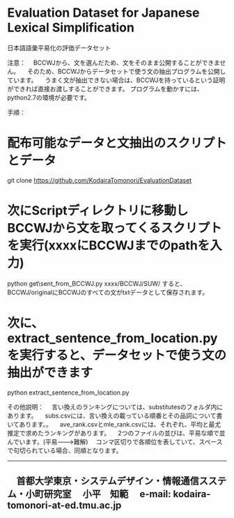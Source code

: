 # Evaluation Dataset for Japanese Lexical Simplification
日本語語彙平易化の評価データセット

注意：
　BCCWJから、文を選んだため、文をそのまま公開することができません。
　そのため、BCCWJからデータセットで使う文の抽出プログラムを公開しています。
　うまく文が抽出できない場合は、BCCWJを持っているという証明ができれば直接お渡しすることができます。
  プログラムを動かすには、python2.7の環境が必要です。

手順：
  # 配布可能なデータと文抽出のスクリプトとデータ
  git clone https://github.com/KodairaTomonori/EvaluationDataset
  
  # 次にScriptディレクトリに移動しBCCWJから文を取ってくるスクリプトを実行(xxxxにBCCWJまでのpathを入力)
  python get\sent\_from\_BCCWJ.py xxxx/BCCWJ/SUW/
  すると、BCCWJ/originalにBCCWJのすべての文がtxtデータとして保存されます。

  # 次に、extract_sentence_from_location.pyを実行すると、データセットで使う文の抽出ができます
  python extract_sentence_from_location.py


その他説明：
　言い換えのランキングについては、substitutesのフォルダ内にあります。
　subs.csvには、言い換えの載っている順番とその品詞について書いてあります。。
　ave_rank.csvとmle_rank.csvには、それぞれ、平均と最尤推定で求めたランキングがあります。
　2つのファイルの並びは、平易な順で並んでいます。(平易--->難解)
　コンマ区切りで各順位を表していて、スペースで句切られている場合、同順となります。


---------------
　首都大学東京・システムデザイン・情報通信スステム・小町研究室
　小平　知範
　e-mail: kodaira-tomonori-at-ed.tmu.ac.jp
---------------
